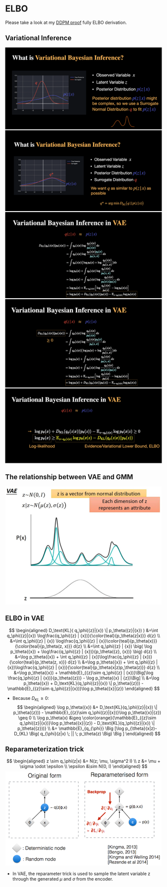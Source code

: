 # ELBO
Please take a look at my [DDPM proof]((../../cv/diffusion/prove.md)) fully ELBO derivation.

## Variational Inference
![](./assets/vi1.png)
![](./assets/vi2.png)
![](./assets/vi3.png)
![](./assets/vi4.png)
![](./assets/vi5.png)

## The relationship between VAE and GMM
![](./assets/vae_gmm.png)

## ELBO in VAE
$$ 
\begin{aligned}  
D_\text{KL}( q_\phi({z}|{x}) \| p_\theta({z}|{x}) )  &=\int q_\phi({z}|{x}) \log\frac{q_\phi({z} | {x})}{\color{teal}{p_\theta(z|x)}} d{z}  \\ 
&=\int q_\phi({z} | {x}) \log\frac{q_\phi({z} | {x})\color{teal}{p_\theta(x)}}{\color{teal}{p_\theta(z, x)}} d{z}  \\ 
&=\int q_\phi({z} | {x}) \big( \log p_\theta({x}) + \log\frac{q_\phi({z} | {x})}{p_\theta({z}, {x})} \big) d{z}  \\ 
&=\log p_\theta({x}) + \int q_\phi({z} | {x})\log\frac{q_\phi({z} | {x})}{\color{teal}{p_\theta(z, x)}} d{z} \\ 
&=\log p_\theta({x}) + \int q_\phi({z} | {x})\log\frac{q_\phi({z} | {x})}{\color{teal}{p_\theta(x|z)p_\theta(z)}} d{z} \\ 
&=\log p_\theta({x}) + \mathbb{E}_{{z}\sim q_\phi({z} | {x})}\Big[\log \frac{q_\phi({z} | {x})}{p_\theta({z})} - \log p_\theta({x} | {z})\Big] \\ 
&=\log p_\theta({x}) + D_\text{KL}(q_\phi({z}|{x}) \| p_\theta({z})) - \mathbb{E}_{{z}\sim q_\phi({z}|{x})}\log p_\theta({x}|{z})
\end{aligned} 
$$

- Because $D_{KL} \geq 0$:
    $$
        \begin{aligned}
        \log p_\theta({x}) &+ D_\text{KL}(q_\phi({z}|{x}) \| p_\theta({z})) - \mathbb{E}_{{z}\sim q_\phi({z}|{x})}\log p_\theta({x}|{z}) \geq 0 \\
        \log p_\theta(x) &\geq \color{orange}{\mathbb{E}_{{z}\sim q_\phi({z}|{x})}\log p_\theta({x}|{z}) - D_\text{KL}(q_\phi({z}|{x}) \| p_\theta({z}))} \\
        &= \mathbb{E}_{q_{\phi}} \Big [\log p_{\theta}(x|z)-D_{KL} \Big( q_{\phi}(z|x) \; || \; p_\theta(z) \Big) \Big ] 
        \end{aligned}
    $$

## Reparameterization trick
$$
\begin{aligned}
z \sim q_\phi(z|x) &= N(z; \mu, \sigma^2 I) \\
z &= \mu + \sigma \odot \epsilon \\
\epsilon &\sim N(0, I)
\end{aligned}
$$
![reparameterization_trick](./assets/reparameterization_trick.png)
- In VAE, the reparameter trick is used to sample the latent variable z through the generated $\mu$ and $\sigma$ from the encoder.
